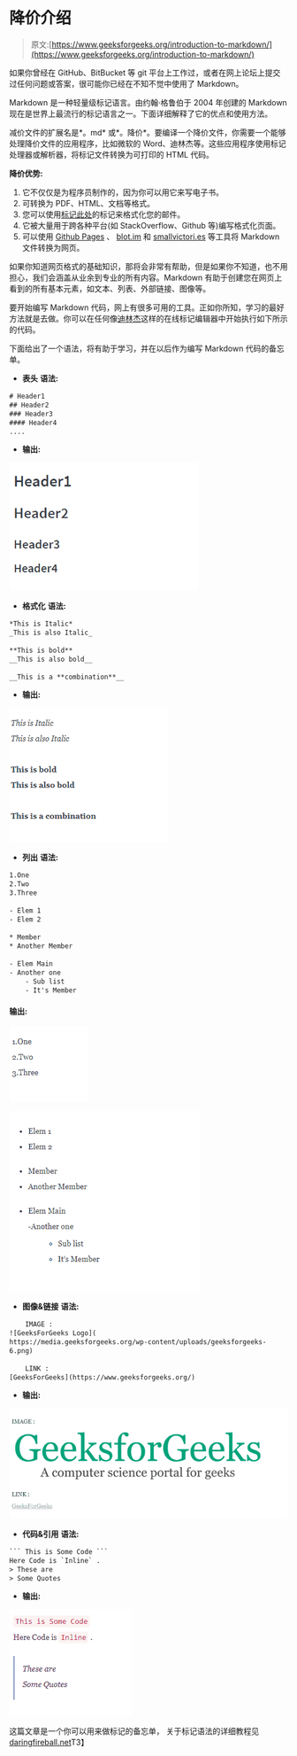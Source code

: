 # 降价介绍

> 原文:[https://www.geeksforgeeks.org/introduction-to-markdown/](https://www.geeksforgeeks.org/introduction-to-markdown/)

如果你曾经在 GitHub、BitBucket 等 git 平台上工作过，或者在网上论坛上提交过任何问题或答案，很可能你已经在不知不觉中使用了 Markdown。

Markdown 是一种轻量级标记语言。由约翰·格鲁伯于 2004 年创建的 Markdown 现在是世界上最流行的标记语言之一。下面详细解释了它的优点和使用方法。

减价文件的扩展名是*。md* 或*。降价*。要编译一个降价文件，你需要一个能够处理降价文件的应用程序，比如微软的 Word、迪林杰等。这些应用程序使用标记处理器或解析器，将标记文件转换为可打印的 HTML 代码。

**降价优势:**

1.  它不仅仅是为程序员制作的，因为你可以用它来写电子书。
2.  可转换为 PDF、HTML、文档等格式。
3.  您可以使用[标记此处](https://markdown-here.com/)的标记来格式化您的邮件。
4.  它被大量用于跨各种平台(如 StackOverflow、Github 等)编写格式化页面。
5.  可以使用 [Github Pages](https://pages.github.com/) 、 [blot.im](https://blot.im/) 和 [smallvictori.es](https://www.smallvictori.es/) 等工具将 Markdown 文件转换为网页。

如果你知道网页格式的基础知识，那将会非常有帮助，但是如果你不知道，也不用担心，我们会涵盖从业余到专业的所有内容。Markdown 有助于创建您在网页上看到的所有基本元素，如文本、列表、外部链接、图像等。

要开始编写 Markdown 代码，网上有很多可用的工具。正如你所知，学习的最好方法就是去做。你可以在任何像[迪林杰](https://dillinger.io/)这样的在线标记编辑器中开始执行如下所示的代码。

下面给出了一个语法，将有助于学习，并在以后作为编写 Markdown 代码的备忘单。

*   **表头**
    **语法:**

```
# Header1
## Header2
### Header3
#### Header4
....
```

*   **输出:**

![](img/451c7193346a871a4066edafe0862247.png)

*   **格式化**
    **语法:**

```
*This is Italic*
_This is also Italic_

**This is bold**
__This is also bold__

__This is a **combination**__
```

*   **输出:**

![](img/1e56089f2aa62cab0ac16edcde907ad2.png)

*   **列出**
    **语法:**

```
1.One
2.Two
3.Three

- Elem 1
- Elem 2

* Member
* Another Member

- Elem Main
- Another one
    - Sub list
    - It's Member
```

#### 输出:

![](img/9df6db1159f2460b2e14461296cb5a0c.png)

![](img/ce527213b35e24fe375df1b1b7377994.png)

*   **图像&链接**
    **语法:**

```
    IMAGE :
![GeeksForGeeks Logo](
https://media.geeksforgeeks.org/wp-content/uploads/geeksforgeeks-6.png)

    LINK :
[GeeksForGeeks](https://www.geeksforgeeks.org/)
```

*   **输出:**

![](img/9e88a781ac73ae22ce2d210612efac12.png)

*   **代码&引用**
    **语法:**

```
``` This is Some Code ```
Here Code is `Inline` .
> These are
> Some Quotes
```

*   **输出:**

![](img/c1919537b1445e1a99d79732fe11cd79.png)

这篇文章是一个你可以用来做标记的备忘单，
关于标记语法的详细教程见[daringfireball.net](https://daringfireball.net/projects/markdown/syntax)T3】